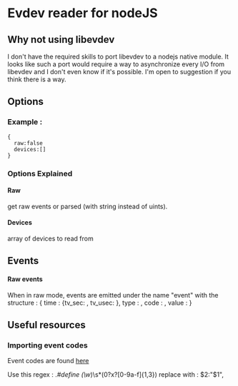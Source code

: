 # Evdev reader for nodeJS



## Why not using libevdev

I don't have the required skills to port libevdev to a nodejs native module.
It looks like such a port would require a way to asynchronize every I/O from libevdev and I don't even know if it's possible.
I'm open to suggestion if you think there is a way.

## Options

### Example :
    {
      raw:false
      devices:[]
    }

### Options Explained
#### Raw
*<bool>*
get raw events or parsed (with string instead of uints).

#### Devices
*<Array>*
array of devices to read from

## Events

#### Raw events
When in raw mode, events are emitted under the name "event" with the structure :
    {
      time : {tv_sec: <long>, tv_usec: <long>},
      type : <uint16>,
      code : <uint16>,
      value : <uint32>
    }


## Useful resources

### Importing event codes

Event codes are found [here](https://github.com/torvalds/linux/blob/master/include/uapi/linux/input.h)

Use this regex :
    .*#define (\w*)\s*(0?x?[0-9a-f]{1,3})
replace with :
    $2:"$1",

